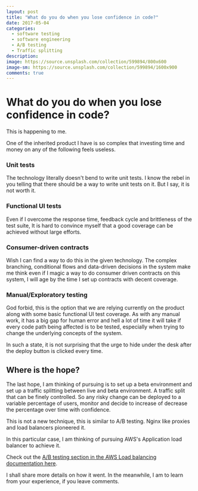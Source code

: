 ```yaml
---
layout: post
title: "What do you do when you lose confidence in code?"
date: 2017-05-04
categories:
  - software testing
  - software engineering
  - A/B testing
  - Traffic splitting
description:
image: https://source.unsplash.com/collection/599894/800x600
image-sm: https://source.unsplash.com/collection/599894/1600x900
comments: true
---
```

# What do you do when you lose confidence in code?

This is happening to me.

One of the inherited product I have is so complex that investing time and money on any of the following feels useless.

### Unit tests
The technology literally doesn't bend to write unit tests. I know the rebel in you telling that there should be a way to write unit tests on it. But I say, it is not worth it.

### Functional UI tests
Even if I overcome the response time, feedback cycle and brittleness of the test suite, It is hard to convince myself that a good coverage can be achieved without large efforts.

### Consumer-driven contracts
Wish I can find a way to do this in the given technology. The complex branching, conditional flows and data-driven decisions in the system make me think even if I magic a way to do consumer driven contracts on this system, I will age by the time I set up contracts with decent coverage.

### Manual/Exploratory testing
God forbid, this is the option that we are relying currently on the product along with some basic functional UI test coverage. As with any manual work, it has a big gap for human error and hell a lot of time it will take if every code path being affected is to be tested, especially when trying to change the underlying concepts of the system.

In such a state, it is not surprising that the urge to hide under the desk after the deploy button is clicked every time.

## Where is the hope?
The last hope, I am thinking of pursuing is to set up a beta environment and set up a traffic splitting between live and beta environment. A traffic split that can be finely controlled. So any risky change can be deployed to a variable percentage of users, monitor and decide to increase of decrease the percentage over time with confidence.

This is not a new technique, this is similar to A/B testing. Nginx like proxies and load balancers pioneered it.

In this particular case, I am thinking of pursuing AWS's Application load balancer to achieve it.

Check out the [A/B testing section in the AWS Load balancing documentation here](https://aws.amazon.com/blogs/devops/introducing-application-load-balancer-unlocking-and-optimizing-architectures/).

I shall share more details on how it went. In the meanwhile, I am to learn from your experience, if you leave comments.
